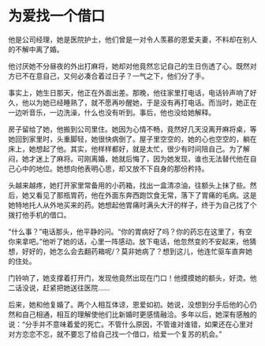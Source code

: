 # 为爱找一个借口

他是公司经理，她是医院护士，他们曾是一对令人羡慕的恩爱夫妻，不料却在别人的不解中离了婚。 

他讨厌她不分昼夜的外出打麻将，她却对他竟然忘记自己的生日伤透了心。既然对方已不在意自己，又何必凑合着过日子？一气之下，他们分了手。 

事实上，她生日那天，他正在外面出差。那晚，他往家里打电话，电话铃声响了好久，他以为她已经睡熟了，就不愿再吵醒她，于是没有再打电话。而当时，她正在一边听音乐，一边洗澡，什么也没有听到。事后，他也没给她解释。 

房子留给了她，他搬到公司里住。她因为心情不畅，竟然好几天没离开麻将桌，等她回到家里时，头重脚轻，她很快病倒了。屋子里空空的，她的心也空空的，躺在床上，她想起了他。其实，他样样都好，就是太忙，很少有时间陪自己。为了解闷，她才迷上了麻将。可刚离婚，她就后悔了，因为她发现，谁也无法替代他在自己心中的地位。她想向他表明心思，却又放不下自身的那份矜持。 

头越来越疼，她打开家里常备用的小药箱，找出一盒清凉油，往额头上抹了些。然后，她又看见了那瓶胃药，他在外面东奔西跑饮食无常，落下了胃痛的毛病。这是她特地托人从外地买来的药。她想起他胃痛时满头大汗的样子，终于为自己找了个拨打他手机的借口。 

“什么事？”电话那头，他平静的问。“你的胃病好了吗？你的药忘在这里了，有空你来拿吧。”他听了她的话，心里一阵感动。放下电话，他忽然变的不安起来，他猜想，好好的，她怎么会去翻药箱呢/？莫非她病了？想到这儿，他连忙驱车直奔她的住处。 

门铃响了，她支撑着打开门，发现他竟然出现在门口！他摸摸她的额头，好烫。他二话没说，赶紧把她送往医院…… 

后来，她和他复婚了。两个人相互体谅，恩爱如初。她说，没想到分手后他的心仍然和自己相通，相互的理解使他们比新婚时更感情融洽。多年以后，她深有感触的说：“分手并不意味着爱的死亡。不管什么原因，不管谁对谁错，如果还在心里对对方恋恋不忘，就不要忘了给自己找一个借口，给爱一个复苏的机会。”
 
